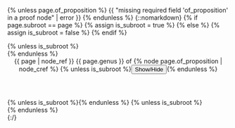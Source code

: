 {% unless page.of_proposition %}
{{ "missing required field 'of_proposition' in a proof node" | error }}
{% endunless %}
{::nomarkdown}
{% if page.subroot == page %}
{% assign is_subroot = true %}
{% else %}
{% assign is_subroot = false %}
{% endif %}
<section id="{{ page.slug }}">
  {% unless is_subroot %}<div class="collapsible">{% endunless %}
    <header class="inline">
      {{ page | node_ref }}
      <span class='genus'>
        {{ page.genus }} of
        {% node page.of_proposition | node_cref %}
      </span>
      {% unless is_subroot %}<button type="button" class="collapsible-button">Show/Hide</button>{% endunless %}
    </header>
    {% unless is_subroot %}<div class="collapsible-content" style="display: none;">{% endunless %}
{:/}
{% if is_subroot %}
{% node page.of_proposition | node_content | quote %}
{% endif %}
{{ content }}
{::nomarkdown}
    {% unless is_subroot %}</div>{% endunless %}
  {% unless is_subroot %}</div>{% endunless %}
</section>
{:/}
